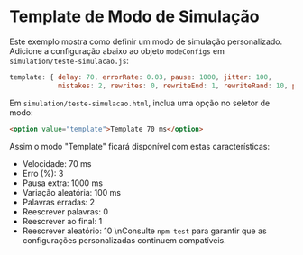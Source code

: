 # Template de Modo de Simulação

Este exemplo mostra como definir um modo de simulação personalizado.
Adicione a configuração abaixo ao objeto `modeConfigs` em
`simulation/teste-simulacao.js`:

```javascript
template: { delay: 70, errorRate: 0.03, pause: 1000, jitter: 100,
            mistakes: 2, rewrites: 0, rewriteEnd: 1, rewriteRand: 10, prefixLen: 0 }
```

Em `simulation/teste-simulacao.html`, inclua uma opção no seletor de modo:

```html
<option value="template">Template 70 ms</option>
```

Assim o modo "Template" ficará disponível com estas características:

- Velocidade: 70&nbsp;ms
- Erro (%): 3
- Pausa extra: 1000&nbsp;ms
- Variação aleatória: 100&nbsp;ms
- Palavras erradas: 2
- Reescrever palavras: 0
- Reescrever ao final: 1
- Reescrever aleatório: 10
\nConsulte `npm test` para garantir que as configurações personalizadas continuem compatíveis.
